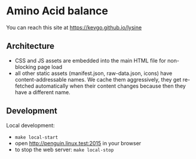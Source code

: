 # Amino Acid balance

You can reach this site at https://kevgo.github.io/lysine

## Architecture

- CSS and JS assets are embedded into the main HTML file for non-blocking page
  load
- all other static assets (manifest.json, raw-data.json, icons) have
  content-addressable names. We cache them aggressively, they get re-fetched
  automatically when their content changes because then they have a different
  name.

## Development

Local development:

- `make local-start`
- open http://penguin.linux.test:2015 in your browser
- to stop the web server: `make local-stop`
